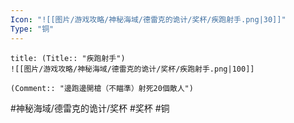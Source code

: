 ```yaml
---
Icon: "![[图片/游戏攻略/神秘海域/德雷克的诡计/奖杯/疾跑射手.png|30]]"
Type: "铜"
---
```

```ad-common-bronze-trophy
title: (Title:: "疾跑射手")
![[图片/游戏攻略/神秘海域/德雷克的诡计/奖杯/疾跑射手.png|100]]

(Comment:: "邊跑邊開槍（不瞄準）射死20個敵人")
```

#神秘海域/德雷克的诡计/奖杯 #奖杯 #铜

